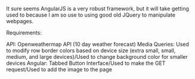 It sure seems AngularJS is a very robust framework, but it will take getting used to because I am so use to using good old JQuery to manipulate webpages.

Requirements:

API: Openweathermap API (10 day weather forecast) 
Media Queries: Used to modify row border colors based on device size (extra small, small, medium, and large devices)/Used to change background color for smaller devices
Angular: Tabbed Button Interface/Used to make the GET request/Used to add the image to the page